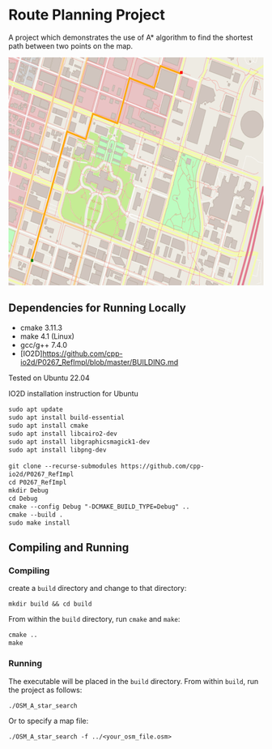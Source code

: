 # Route Planning Project

A project which demonstrates the use of A* algorithm to find the shortest path between two points on the map.

<img src="map.png" width="600" height="450" />


## Dependencies for Running Locally
* cmake 3.11.3
* make 4.1 (Linux)
* gcc/g++ 7.4.0
* [IO2D]https://github.com/cpp-io2d/P0267_RefImpl/blob/master/BUILDING.md

Tested on Ubuntu 22.04

IO2D installation instruction for Ubuntu

```
sudo apt update
sudo apt install build-essential
sudo apt install cmake
sudo apt install libcairo2-dev
sudo apt install libgraphicsmagick1-dev
sudo apt install libpng-dev

git clone --recurse-submodules https://github.com/cpp-io2d/P0267_RefImpl
cd P0267_RefImpl
mkdir Debug
cd Debug
cmake --config Debug "-DCMAKE_BUILD_TYPE=Debug" ..
cmake --build .
sudo make install
```
 

## Compiling and Running

### Compiling
create a `build` directory and change to that directory:
```
mkdir build && cd build
```

From within the `build` directory, run `cmake` and `make`:
```
cmake ..
make
```

### Running
The executable will be placed in the `build` directory. From within `build`, run the project as follows:
```
./OSM_A_star_search
```
Or to specify a map file:
```
./OSM_A_star_search -f ../<your_osm_file.osm>
```
